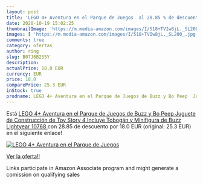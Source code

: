 ```yaml
---
layout: post
title: 'LEGO 4+ Aventura en el Parque de Juegos  al 28.85 % de descuento'
date: 2020-10-19 15:02:25
thumbnailImage: 'https://m.media-amazon.com/images/I/518+TVIw8jL._SL200_.jpg'
images: [ 'https://m.media-amazon.com/images/I/518+TVIw8jL._SL200_.jpg' ]
comments: true
category: ofertas
author: ring
slug: B07J6B2S5Y
description:
actualPrice: 18.0 EUR
currency: EUR
price: 18.0
comparePrice: 25.3 EUR
inStock: true
prodname: LEGO 4+ Aventura en el Parque de Juegos de Buzz y Bo Peep  Juguete de Construcción de Toy Story 4  Incluye Tobogán y Minifigura de Buzz Lightyear  10768 
---
```


Está [LEGO 4+ Aventura en el Parque de Juegos de Buzz y Bo Peep  Juguete de Construcción de Toy Story 4  Incluye Tobogán y Minifigura de Buzz Lightyear  10768 ](https://www.amazon.es/dp/B07J6B2S5Y/?tag=tolees-21) con 28.85 de descuento por 18.0 EUR (original: 25.3 EUR) en el siguiente enlace!

[![LEGO 4+ Aventura en el Parque de Juegos ](https://m.media-amazon.com/images/I/518+TVIw8jL._SL200_.jpg)](https://www.amazon.es/dp/B07J6B2S5Y/?tag=tolees-21)

[Ver la oferta!!](https://www.amazon.es/dp/B07J6B2S5Y/?tag=tolees-21)

Links participate in Amazon Associate program and might generate a comission on qualifying sales


